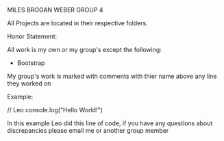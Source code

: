 MILES BROGAN WEBER    GROUP 4

All Projects are located in their respective folders.

Honor Statement:

All work is my own or my group's except the following:

- Bootstrap

My group's work is marked with comments with thier name above any line they worked on

Example:

// Leo
console.log("Hello World!")

In this example Leo did this line of code, if you have any questions about discrepancies
please email me or another group member